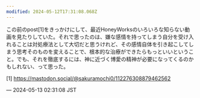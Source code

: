 ```yaml
---
modified: 2024-05-12T17:31:08.068Z
---
```


<p>この前のpost[1]をきっかけにして、最近HoneyWorksのいろいろな知らない動画を見たりしていた。それで思ったのは、嫌な感情を持ってしまう自分を受け入れることは対処療法として大切だと思うけれど、その感情自体を引き起こしてしまう思考そのものを変えることで、根本的な治療ができたらもっといいということ。でも、それを徹底するには、神に近づく博愛の精神が必要になってくるのかもしれない、って思った。</p><p>[1] <a href="https://mastodon.social/@sakuramochi0/112276308879462562" target="_blank" rel="nofollow noopener noreferrer" translate="no"><span class="invisible">https://</span><span class="ellipsis">mastodon.social/@sakuramochi0/</span><span class="invisible">112276308879462562</span></a></p>

&mdash; 2024-05-13 02:31:08 JST

<!-- Original URL: https://mastodon.social/@sakuramochi0/112429306220907760-->
